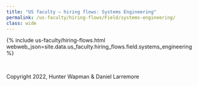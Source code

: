 ```yaml
---
title: "US faculty — hiring flows: Systems Engineering"
permalink: /us-faculty/hiring-flows/Field/systems-engineering/
class: wide
---
```


{% include us-faculty/hiring-flows.html webweb_json=site.data.us_faculty.hiring_flows.field.systems_engineering %}

<br>

Copyright 2022, Hunter Wapman & Daniel Larremore